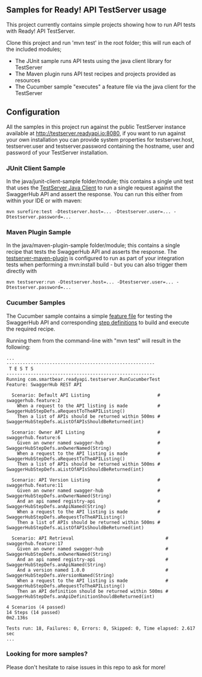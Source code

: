 ## Samples for Ready! API TestServer usage

This project currently contains simple projects showing how to run API tests with 
Ready! API TestServer.

Clone this project and run 'mvn test' in the root folder; this will run each of the included modules;
- The JUnit sample runs API tests using the java client library for TestServer
- The Maven plugin runs API test recipes and projects provided as resources
- The Cucumber sample "executes" a feature file via the java client for the TestServer 

## Configuration

All the samples in this project run against the public TestServer instance available at 
http://testserver.readyapi.io:8080, if you want to run against your own installation you
can provide system properties for testserver.host, testserver.user and testserver.password 
containing the hostname, user and password of your TestServer installation. 

### JUnit Client Sample

In the java/junit-client-sample folder/module; this contains a single unit test that uses the 
[TestServer Java Client](https://github.com/SmartBear/ready-api-testserver-client) to run a single request
against the SwaggerHub API and assert the response. You can run this either from within your
IDE or with maven:

```
mvn surefire:test -Dtestserver.host=... -Dtestserver.user=... -Dtestserver.password=...
```

### Maven Plugin Sample

In the java/maven-plugin-sample folder/module; this contains a single recipe that tests the SwaggerHub API 
and asserts the response. The [testserver-maven-plugin](https://github.com/olensmar/readyapi-testserver-maven-plugin) 
is configured to run as part of your integration tests when performing a mvn:install build - but you can also 
trigger them directly with 

```
mvn testserver:run -Dtestserver.host=... -Dtestserver.user=... -Dtestserver.password=...
```

### Cucumber Samples

The Cucumber sample contains a simple [feature file](https://github.com/SmartBear/ready-api-testserver-samples/blob/master/java/cucumber-sample/src/test/resources/cucumber/swaggerhub.feature) for testing the SwaggerHub API 
and corresponding [step definitions](https://github.com/SmartBear/ready-api-testserver-samples/blob/master/java/cucumber-sample/src/test/java/com/smartbear/readyapi/testserver/SwaggerHubStepDefs.java) to build and execute the required recipe. 

Running them from the command-line with "mvn test" will result in the following:

```
...
-------------------------------------------------------
 T E S T S
-------------------------------------------------------
Running com.smartbear.readyapi.testserver.RunCucumberTest
Feature: SwaggerHub REST API

  Scenario: Default API Listing                         # swaggerhub.feature:2
    When a request to the API listing is made           # SwaggerHubStepDefs.aRequestToTheAPIListing()
    Then a list of APIs should be returned within 500ms # SwaggerHubStepDefs.aListOfAPIsShouldBeReturned(int)

  Scenario: Owner API Listing                           # swaggerhub.feature:6
    Given an owner named swagger-hub                    # SwaggerHubStepDefs.anOwnerNamed(String)
    When a request to the API listing is made           # SwaggerHubStepDefs.aRequestToTheAPIListing()
    Then a list of APIs should be returned within 500ms # SwaggerHubStepDefs.aListOfAPIsShouldBeReturned(int)

  Scenario: API Version Listing                         # swaggerhub.feature:11
    Given an owner named swagger-hub                    # SwaggerHubStepDefs.anOwnerNamed(String)
    And an api named registry-api                       # SwaggerHubStepDefs.anApiNamed(String)
    When a request to the API listing is made           # SwaggerHubStepDefs.aRequestToTheAPIListing()
    Then a list of APIs should be returned within 500ms # SwaggerHubStepDefs.aListOfAPIsShouldBeReturned(int)

  Scenario: API Retrieval                                  # swaggerhub.feature:17
    Given an owner named swagger-hub                       # SwaggerHubStepDefs.anOwnerNamed(String)
    And an api named registry-api                          # SwaggerHubStepDefs.anApiNamed(String)
    And a version named 1.0.0                              # SwaggerHubStepDefs.aVersionNamed(String)
    When a request to the API listing is made              # SwaggerHubStepDefs.aRequestToTheAPIListing()
    Then an API definition should be returned within 500ms # SwaggerHubStepDefs.anApiDefinitionShouldBeReturned(int)

4 Scenarios (4 passed)
14 Steps (14 passed)
0m2.136s

Tests run: 18, Failures: 0, Errors: 0, Skipped: 0, Time elapsed: 2.617 sec
...
```

### Looking for more samples?

Please don't hesitate to raise issues in this repo to ask for more!

